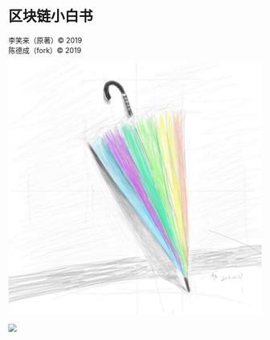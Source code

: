 # 区块链小白书
李笑来（原著）&copy; 2019  
陈德成（fork）&copy; 2019

![](/images/dechengpaint.png)

![](/images/blbcover.gif)
